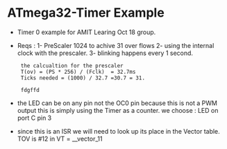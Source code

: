 # ATmega32-Timer Example

- Timer 0 example for AMIT Learing Oct 18 group. 
- Reqs : 1- PreScaler 1024 to achive 31 over flows
       2- using the internal clock with the prescaler. 
       3- blinking happens every 1 second. 



       the calcualtion for the prescaler 
       T(ov) = (PS * 256) / (Fclk)  = 32.7ms
       Ticks needed = (1000) / 32.7 =30.7 = 31. 

       fdgffd 
       



- the LED can be on any pin not the OC0 pin because this is not a PWM output
this is simply using the Timer as a counter. 
we choose :         LED on port C pin 3 


- since this is an ISR we will need to look up its place in the Vector table. 
TOV is #12 in VT = __vector_11 
